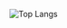 ![Top Langs](https://github-readme-stats.vercel.app/api/top-langs/?username=iArlequino&layout=compact&langs_count=10&theme=react)
